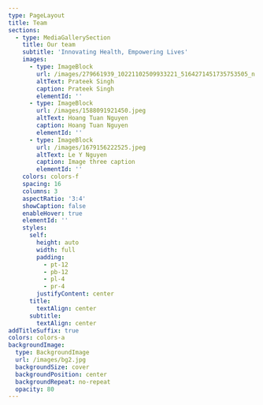 ```yaml
---
type: PageLayout
title: Team
sections:
  - type: MediaGallerySection
    title: Our team
    subtitle: 'Innovating Health, Empowering Lives'
    images:
      - type: ImageBlock
        url: /images/279661939_10221102509933221_5164271451735753505_n.jpg
        altText: Prateek Singh
        caption: Prateek Singh
        elementId: ''
      - type: ImageBlock
        url: /images/1588091921450.jpeg
        altText: Hoang Tuan Nguyen
        caption: Hoang Tuan Nguyen
        elementId: ''
      - type: ImageBlock
        url: /images/1679156222525.jpeg
        altText: Le Y Nguyen
        caption: Image three caption
        elementId: ''
    colors: colors-f
    spacing: 16
    columns: 3
    aspectRatio: '3:4'
    showCaption: false
    enableHover: true
    elementId: ''
    styles:
      self:
        height: auto
        width: full
        padding:
          - pt-12
          - pb-12
          - pl-4
          - pr-4
        justifyContent: center
      title:
        textAlign: center
      subtitle:
        textAlign: center
addTitleSuffix: true
colors: colors-a
backgroundImage:
  type: BackgroundImage
  url: /images/bg2.jpg
  backgroundSize: cover
  backgroundPosition: center
  backgroundRepeat: no-repeat
  opacity: 80
---
```

